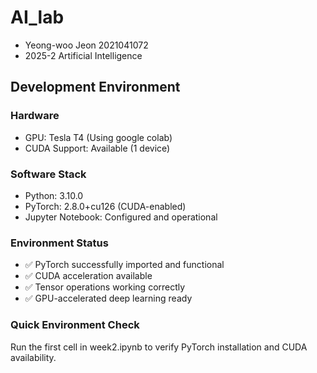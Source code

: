 # AI_lab
* Yeong-woo Jeon 2021041072
* 2025-2 Artificial Intelligence

## Development Environment
### Hardware
* GPU: Tesla T4 (Using google colab)
* CUDA Support: Available (1 device)
### Software Stack
* Python: 3.10.0
* PyTorch: 2.8.0+cu126 (CUDA-enabled)
* Jupyter Notebook: Configured and operational
### Environment Status
* ✅ PyTorch successfully imported and functional
* ✅ CUDA acceleration available
* ✅ Tensor operations working correctly
* ✅ GPU-accelerated deep learning ready
### Quick Environment Check
Run the first cell in week2.ipynb to verify PyTorch installation and CUDA availability.
